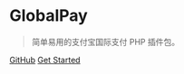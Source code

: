 <!-- 封面设置 -->

[comment]: <> (![logo]&#40;&#41;)

# GlobalPay

> 简单易用的支付宝国际支付 PHP 插件包。

[GitHub](https://github.com/pudongping/global-pay)
[Get Started](/quick_start.md)


<!-- 背景图片 -->
[comment]: <> (![]&#40;img/12.jpg&#41;)
